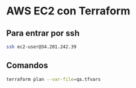 # AWS EC2 con Terraform

## Para entrar por ssh

```bash
ssh ec2-user@34.201.242.39
```

## Comandos

```bash
terraform plan --var-file=qa.tfvars
```
